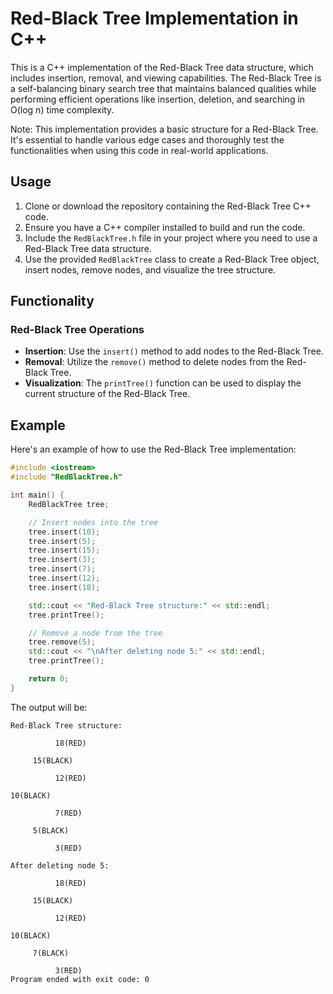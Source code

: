 # Red-Black Tree Implementation in C++

This is a C++ implementation of the Red-Black Tree data structure, which includes insertion, removal, and viewing capabilities. The Red-Black Tree is a self-balancing binary search tree that maintains balanced qualities while performing efficient operations like insertion, deletion, and searching in O(log n) time complexity.

Note: This implementation provides a basic structure for a Red-Black Tree. It's essential to handle various edge cases and thoroughly test the functionalities when using this code in real-world applications.

## Usage

1. Clone or download the repository containing the Red-Black Tree C++ code.
2. Ensure you have a C++ compiler installed to build and run the code.
3. Include the `RedBlackTree.h` file in your project where you need to use a Red-Black Tree data structure.
4. Use the provided `RedBlackTree` class to create a Red-Black Tree object, insert nodes, remove nodes, and visualize the tree structure.

## Functionality

### Red-Black Tree Operations

- **Insertion**: Use the `insert()` method to add nodes to the Red-Black Tree.
- **Removal**: Utilize the `remove()` method to delete nodes from the Red-Black Tree.
- **Visualization**: The `printTree()` function can be used to display the current structure of the Red-Black Tree.

## Example

Here's an example of how to use the Red-Black Tree implementation:

```cpp
#include <iostream>
#include "RedBlackTree.h"

int main() {
    RedBlackTree tree;

    // Insert nodes into the tree
    tree.insert(10);
    tree.insert(5);
    tree.insert(15);
    tree.insert(3);
    tree.insert(7);
    tree.insert(12);
    tree.insert(18);

    std::cout << "Red-Black Tree structure:" << std::endl;
    tree.printTree();

    // Remove a node from the tree
    tree.remove(5);
    std::cout << "\nAfter deleting node 5:" << std::endl;
    tree.printTree();

    return 0;
}
```

The output will be:

```
Red-Black Tree structure:

          18(RED)

     15(BLACK)

          12(RED)

10(BLACK)

          7(RED)

     5(BLACK)

          3(RED)

After deleting node 5:

          18(RED)

     15(BLACK)

          12(RED)

10(BLACK)

     7(BLACK)

          3(RED)
Program ended with exit code: 0
```
